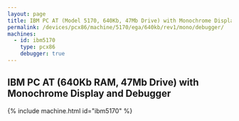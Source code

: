 ```yaml
---
layout: page
title: IBM PC AT (Model 5170, 640Kb, 47Mb Drive) with Monochrome Display and Debugger
permalink: /devices/pcx86/machine/5170/ega/640kb/rev1/mono/debugger/
machines:
  - id: ibm5170
    type: pcx86
    debugger: true
---
```


IBM PC AT (640Kb RAM, 47Mb Drive) with Monochrome Display and Debugger 
----------------------------------------------------------------------

{% include machine.html id="ibm5170" %}
